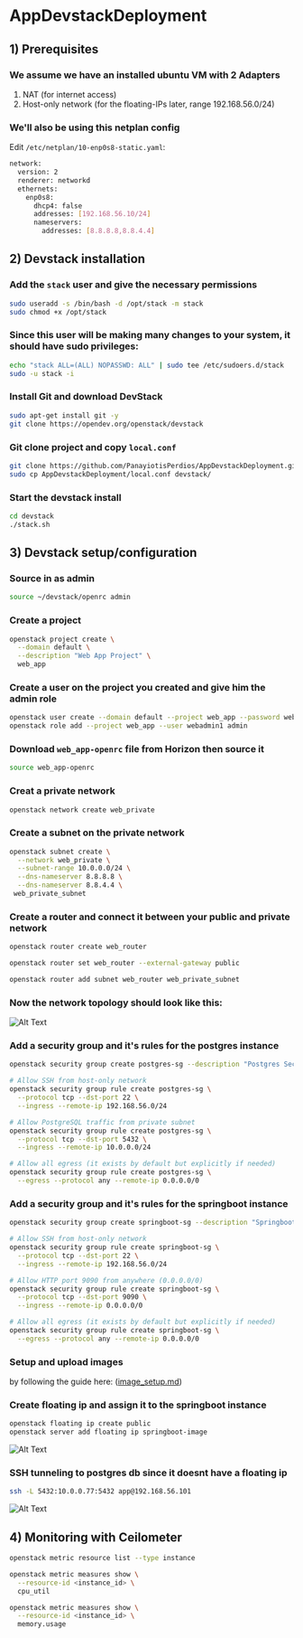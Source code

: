 # AppDevstackDeployment

## 1) Prerequisites

### We assume we have an installed ubuntu VM with 2 Adapters
1. NAT (for internet access)
2. Host-only network (for the floating-IPs later, range 192.168.56.0/24) 

### We'll also be using this netplan config
Edit `/etc/netplan/10-enp0s8-static.yaml`:

```bash
network:
  version: 2
  renderer: networkd
  ethernets:
    enp0s8:
      dhcp4: false
      addresses: [192.168.56.10/24]
      nameservers:
        addresses: [8.8.8.8,8.8.4.4]
```
## 2) Devstack installation

### Add the `stack` user and give the necessary permissions

```bash
sudo useradd -s /bin/bash -d /opt/stack -m stack
sudo chmod +x /opt/stack
```

### Since this user will be making many changes to your system, it should have sudo privileges:

```bash 
echo "stack ALL=(ALL) NOPASSWD: ALL" | sudo tee /etc/sudoers.d/stack
sudo -u stack -i
```

### Install Git and download DevStack

```bash
sudo apt-get install git -y
git clone https://opendev.org/openstack/devstack
```
### Git clone project and copy `local.conf`
```bash
git clone https://github.com/PanayiotisPerdios/AppDevstackDeployment.git
sudo cp AppDevstackDeployment/local.conf devstack/
```
### Start the devstack install
```bash
cd devstack
./stack.sh
```

## 3) Devstack setup/configuration

### Source in as admin
```bash
source ~/devstack/openrc admin
```
### Create a project
```bash
openstack project create \
  --domain default \
  --description "Web App Project" \
  web_app
```
### Create a user on the project you created and give him the admin role

```bash
openstack user create --domain default --project web_app --password webpass webadmin1
openstack role add --project web_app --user webadmin1 admin
```
### Download `web_app-openrc` file from Horizon then source it

```bash
source web_app-openrc
```

### Creat a private network
```bash
openstack network create web_private
```

### Create a subnet on the private network
```bash
openstack subnet create \
  --network web_private \
  --subnet-range 10.0.0.0/24 \
  --dns-nameserver 8.8.8.8 \
  --dns-nameserver 8.8.4.4 \
 web_private_subnet
```

### Create a router and connect it between your public and private network
```bash
openstack router create web_router
```
```bash
openstack router set web_router --external-gateway public
```
```bash
openstack router add subnet web_router web_private_subnet
```

### Now the network topology should look like this:

![Alt Text](./network-topology1.png)

### Add a security group and it's rules for the postgres instance 

```bash
openstack security group create postgres-sg --description "Postgres Security Group"
```
```bash
# Allow SSH from host-only network
openstack security group rule create postgres-sg \
  --protocol tcp --dst-port 22 \
  --ingress --remote-ip 192.168.56.0/24
```

```bash
# Allow PostgreSQL traffic from private subnet
openstack security group rule create postgres-sg \
  --protocol tcp --dst-port 5432 \
  --ingress --remote-ip 10.0.0.0/24
```

```bash
# Allow all egress (it exists by default but explicitly if needed)
openstack security group rule create postgres-sg \
  --egress --protocol any --remote-ip 0.0.0.0/0
```

### Add a security group and it's rules for the springboot instance 

```bash
openstack security group create springboot-sg --description "Springboot Security Group"
```

```bash
# Allow SSH from host-only network
openstack security group rule create springboot-sg \
  --protocol tcp --dst-port 22 \
  --ingress --remote-ip 192.168.56.0/24
```

```bash
# Allow HTTP port 9090 from anywhere (0.0.0.0/0)
openstack security group rule create springboot-sg \
  --protocol tcp --dst-port 9090 \
  --ingress --remote-ip 0.0.0.0/0
```

```bash
# Allow all egress (it exists by default but explicitly if needed)
openstack security group rule create springboot-sg \
  --egress --protocol any --remote-ip 0.0.0.0/0
```
### Setup and upload images
  by following the guide here: ([image_setup.md](image_setup.md))

### Create floating ip and assign it to the springboot instance
```bash
openstack floating ip create public
openstack server add floating ip springboot-image

```

![Alt Text](./devstack-network.png)


### SSH tunneling to postgres db since it doesnt have a floating ip
```bash
ssh -L 5432:10.0.0.77:5432 app@192.168.56.101
```
![Alt Text](./ssh-tunneling.png)

## 4) Monitoring with Ceilometer

```bash
openstack metric resource list --type instance
```
```bash
openstack metric measures show \
  --resource-id <instance_id> \
  cpu_util
```

```bash
openstack metric measures show \
  --resource-id <instance_id> \
  memory.usage
```